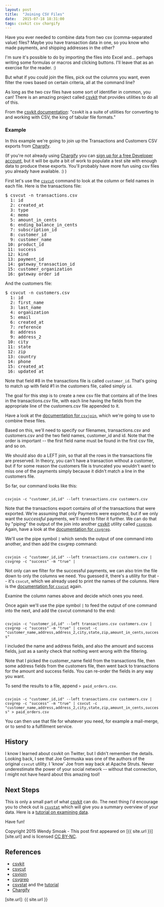 ```yaml
---
layout: post
title:  "Joining CSV Files"
date:   2015-07-18 18:31:00
tags: csvkit csv chargify
---
```


Have you ever needed to combine data from two csv (comma-separated value) files?  Maybe you have transaction data in one, so you know who made payments, and shipping addresses in the other?

I'm sure it's possible to do by importing the files into Excel and... perhaps writing some formulas or macros and clicking buttons.  I'll leave that as an exercise for the reader. :)

But what if you could join the files, pick out the columns you want, even filter the rows based on certain criteria, all at the command line?

As long as the two csv files have some sort of identifier in common, you can!  There is an amazing project called [csvkit][csvkit] that provides utilities to do all of this.

From the [csvkit documentation][csvkit]: "csvkit is a suite of utilities for converting to and working with CSV, the king of tabular file formats."

### Example

In this example we're going to join up the Transactions and Customers CSV exports from [Chargify][chargify].

(If you're not already using [Chargify][chargify] you can [sign up for a free Developer account][chargify-signup], but it will be quite a bit of work to populate a test site with enough data to produce these exports. You'll probably have more fun using csv files you already have available. :) )

First let's use the [`csvcut`][csvcut] command to look at the column or field names in each file. Here is the transactions file:

<pre>
$ csvcut -n transactions.csv
  1: id
  2: created_at
  3: type
  4: memo
  5: amount_in_cents
  6: ending_balance_in_cents
  7: subscription_id
  8: customer_id
  9: customer_name
 10: product_id
 11: success
 12: kind
 13: payment_id
 14: gateway_transaction_id
 15: customer_organization
 16: gateway_order_id
</pre>

And the customers file:

<pre>
$ csvcut -n customers.csv
  1: id
  2: first_name
  3: last_name
  4: organization
  5: email
  6: created_at
  7: reference
  8: address
  9: address_2
 10: city
 11: state
 12: zip
 13: country
 14: phone
 15: created_at
 16: updated_at
</pre>

Note that field #8 in the transactions file is called `customer_id`.  That's going to match up with field #1 in the customers file, called simply `id`.

The goal for this step is to create a new csv file that contains all of the lines in the transactions.csv file, with each line having the fields from the appropriate line of the customers.csv file appended to it.

Have a look at the [documentation for `csvjoin`][csvjoin], which we're going to use to combine these files.

Based on this, we'll need to specify our filenames, transactions.csv and customers.csv and the two field names, customer_id and id.  Note that the order is important -- the first field name must be found in the first csv file, and so on.

We should also do a LEFT join, so that all the rows in the transactions file are preserved.  In theory, you can't have a transaction without a customer, but if for some reason the customers file is truncated you wouldn't want to miss one of the payments simply because it didn't match a line in the customers file.

So far, our command looks like this:

<code>
csvjoin -c "customer_id,id" --left transactions.csv customers.csv
</code>

Note that the transactions export contains *all* of the transactions that were exported. We're assuming that only Payments were exported, but if we only want the _successful_ payments, we'll need to filter it further.  We can do that by "piping" the output of the join into another [csvkit][csvkit] utility called [`csvgrep`][csvgrep].  Again, have a look at the [documentation for `csvgrep`][csvgrep].

We'll use the pipe symbol `|` which sends the output of one command into another, and then add the csvgrep command:

<code>
csvjoin -c "customer_id,id" --left transactions.csv customers.csv | csvgrep -c "success" -m "true" |
</code>

Not only can we filter for the successful payments, we can also trim the file down to only the columns we need.  You guessed it, there's a utility for that -- it's `csvcut`, which we already used to print the names of the columns.  Here is the [documentation for `csvcut`][csvcut] again.

Examine the column names above and decide which ones you need.

Once again we'll use the pipe symbol `|` to feed the output of one command into the next, and add the csvcut command to the end:

<code>
csvjoin -c "customer_id,id" --left transactions.csv customers.csv | csvgrep -c "success" -m "true" | csvcut -c "customer_name,address,address_2,city,state,zip,amount_in_cents,success"
</code>

I included the name and address fields, and also the amount and success fields, just as a sanity check that nothing went wrong with the filtering.

Note that I picked the customer_name field from the transactions file, then some address fields from the customers file, then went back to transactions for the amount and success fields.  You can re-order the fields in any way you want.

To send the results to a file, append `> paid_orders.csv`.

<code>
csvjoin -c "customer_id,id" --left transactions.csv customers.csv | csvgrep -c "success" -m "true" | csvcut -c "customer_name,address,address_2,city,state,zip,amount_in_cents,success" > paid_orders.csv
</code>

You can then use that file for whatever you need, for example a mail-merge, or to send to a fulfillment service.

## History

I know I learned about csvkit on Twitter, but I didn't remember the details. Looking back, I see that Joe Germuska was one of the authors of the original `csvcut` utility.  I 'know' Joe from way back at Apache Struts.  Never underestimate the power of your social network -- without that connection, I might not have heard about this amazing tool!

## Next Steps

This is only a small part of what [csvkit][csvkit] can do.  The next thing I'd encourage you to check out is [`csvstat`][csvstat] which will give you a summary overview of your data.  Here is a [tutorial on examining data][tutorial].

Have fun!

Copyright 2015 Wendy Smoak - This post first appeared on [{{ site.url }}][site.url] and is licensed [CC BY-NC][cc-by-nc].

## References

* [csvkit][csvkit]
* [csvcut][csvcut]
* [csvjoin][csvjoin]
* [csvgrep][csvgrep]
* [csvstat][csvstat] and the [tutorial][tutorial]
* [Chargify][chargify]

[chargify]: https://www.chargify.com
[chargify-signup]: https://app.chargify.com/signup/developer3
[csvkit]: https://csvkit.readthedocs.org/en/0.9.1/index.html
[csvjoin]: http://csvkit.readthedocs.org/en/latest/scripts/csvjoin.html
[csvcut]: http://csvkit.readthedocs.org/en/latest/scripts/csvcut.html
[csvgrep]: http://csvkit.readthedocs.org/en/latest/scripts/csvgrep.html
[csvstat]: http://csvkit.readthedocs.org/en/latest/scripts/csvstat.html
[tutorial]: https://csvkit.readthedocs.org/en/0.9.1/tutorial/2_examining_the_data.html
[cc-by-nc]:  http://creativecommons.org/licenses/by-nc/3.0/
[site.url]: {{ site.url }}
